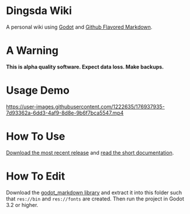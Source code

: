 # Dingsda Wiki
A personal wiki using [Godot](https://godotengine.org/) and [Github Flavored Markdown](https://github.github.com/gfm/).

# A Warning
__This is alpha quality software. Expect data loss. Make backups.__

# Usage Demo

https://user-images.githubusercontent.com/1222635/176937935-7d93362a-6dd3-4af9-8d8e-9b6f7bca5547.mp4

# How To Use
[Download the most recent release](https://github.com/fahrstuhl/dingsda/releases) and [read the short documentation](./doc/index.md).

# How To Edit
Download the [godot_markdown library](https://github.com/fahrstuhl/godot_markdown/releases/latest) and extract it into this folder such that `res://bin` and `res://fonts` are created.
Then run the project in Godot 3.2 or higher.
